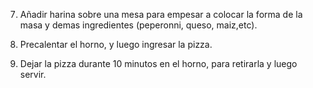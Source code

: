 7. Añadir harina sobre una mesa para empesar a colocar la forma de la masa y demas ingredientes (peperonni, queso, maiz,etc).

8. Precalentar el horno, y luego ingresar la pizza.

9. Dejar la pizza durante 10 minutos en el horno, para retirarla y luego servir.
